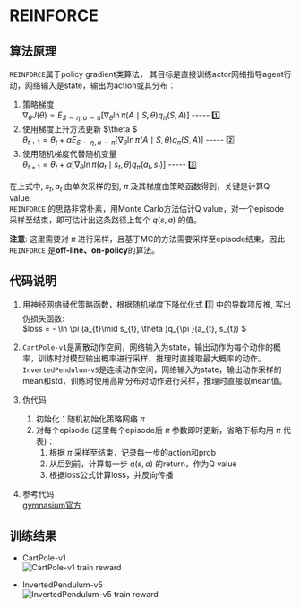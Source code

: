 # REINFORCE

## 算法原理
`REINFORCE`属于policy gradient类算法， 其目标是直接训练actor网络指导agent行动，网络输入是state，输出为action或其分布：  
1. 策略梯度  
$\nabla_{\theta }J(\theta ) = E_{S\sim \eta , a\sim \pi } [\nabla_{\theta } \ln \pi (A\mid S, \theta )q_{\pi }(S, A) ]$  ----- :one:  
2. 使用梯度上升方法更新 $\theta $  
$\theta_{t+1} = \theta_{t} + \alpha E_{S\sim \eta , a\sim \pi } [\nabla_{\theta } \ln \pi (A\mid S, \theta )q_{\pi }(S, A) ]$   ----- :two:  
3. 使用随机梯度代替随机变量  
$\theta_{t+1} = \theta_{t} + \alpha [\nabla_{\theta } \ln \pi (a_{t}\mid s_{t}, \theta )q_{\pi }(a_{t}, s_{t}) ]$   ----- :three:  

在上式中, $s_{t}, a_{t}$ 由单次采样的到, $\pi$ 及其梯度由策略函数得到，关键是计算Q value.  
`REINFORCE` 的思路非常朴素，用Monte Carlo方法估计Q value，对一个episode采样至结束，即可估计出这条路径上每个 $q(s, a)$ 的值。

**注意**: 这里需要对 $\pi$ 进行采样，且基于MC的方法需要采样至episode结束，因此`REINFORCE` 是**off-line、on-policy**的算法。

## 代码说明
1. 用神经网络替代策略函数，根据随机梯度下降优化式 :three: 中的导数项反推, 写出伪损失函数:  
$loss = - \ln \pi (a_{t}\mid s_{t}, \theta )q_{\pi }(a_{t}, s_{t}) $

2. `CartPole-v1`是离散动作空间，网络输入为state，输出动作为每个动作的概率，训练时对模型输出概率进行采样，推理时直接取最大概率的动作。  
`InvertedPendulum-v5`是连续动作空间，网络输入为state，输出动作采样的mean和std，训练时使用高斯分布对动作进行采样，推理时直接取mean值。
   
3. 伪代码
   1. 初始化：随机初始化策略网络 $\pi$
   2. 对每个episode (这里每个episode后 $\pi$ 参数即时更新，省略下标均用 $\pi$ 代表)：
      1. 根据 $\pi$ 采样至结束，记录每一步的action和prob
      2. 从后到前，计算每一步 $q(s, a)$ 的return，作为Q value
      3. 根据loss公式计算loss，并反向传播
4. 参考代码  
   [gymnasium官方](https://gymnasium.org.cn/tutorials/training_agents/reinforce_invpend_gym_v26/)


## 训练结果
- CartPole-v1  
![CartPole-v1 train reward](https://github.com/iLovEing/hello_RL/blob/main/REINFORCE/train_log/CartPole-v1_reward.png)

- InvertedPendulum-v5  
![InvertedPendulum-v5 train reward](https://github.com/iLovEing/hello_RL/blob/main/REINFORCE/train_log/InvertedPendulum-v5_reward.png)
